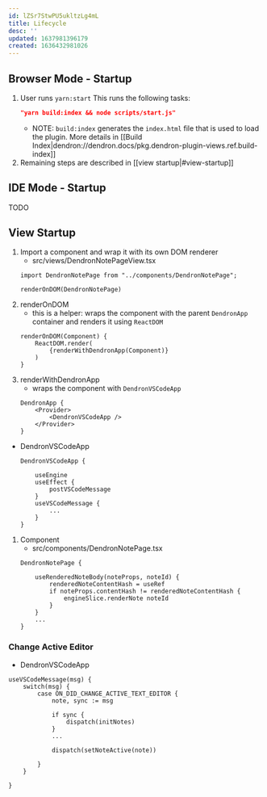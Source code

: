 ```yaml
---
id: lZSr7StwPU5ukltzLg4mL
title: Lifecycle
desc: ''
updated: 1637981396179
created: 1636432981026
---
```




## Browser Mode - Startup

1. User runs `yarn:start` 
    This runs the following tasks:
    ```json
    "yarn build:index && node scripts/start.js"
    ```
    - NOTE: `build:index` generates the `index.html` file that is used to load the plugin. More details in [[Build Index|dendron://dendron.docs/pkg.dendron-plugin-views.ref.build-index]]
1. Remaining steps are described in [[view startup|#view-startup]]


## IDE Mode - Startup

TODO


## View Startup

1. Import a component and wrap it with its own DOM renderer
    - src/views/DendronNotePageView.tsx
    ```tsx
    import DendronNotePage from "../components/DendronNotePage";

    renderOnDOM(DendronNotePage)
    ```
1. renderOnDOM
    - this is a helper: wraps the component with the parent `DendronApp` container and renders it using `ReactDOM`
    ```tsx
    renderOnDOM(Component) {
        ReactDOM.render(
            {renderWithDendronApp(Component)}
        )
    }
    ```
1. renderWithDendronApp
    - wraps the component with `DendronVSCodeApp`
    ```tsx
    DendronApp {
        <Provider>
            <DendronVSCodeApp />
        </Provider>
    }
    ```
- DendronVSCodeApp
    ```tsx
    DendronVSCodeApp {

        useEngine
        useEffect {
            postVSCodeMessage
        }
        useVSCodeMessage {
            ...
        }
    }
    ```


1. Component
    - src/components/DendronNotePage.tsx
    ```tsx
    DendronNotePage {

        useRenderedNoteBody(noteProps, noteId) {
            renderedNoteContentHash = useRef
            if noteProps.contentHash != renderedNoteContentHash {
                engineSlice.renderNote noteId
            }
        }
        ...
    }
    ```

### Change Active Editor

- DendronVSCodeApp
```tsx
useVSCodeMessage(msg) {
    switch(msg) {
        case ON_DID_CHANGE_ACTIVE_TEXT_EDITOR {
            note, sync := msg

            if sync {
                dispatch(initNotes)
            }
            ...

            dispatch(setNoteActive(note))

        }
    }

}
```
